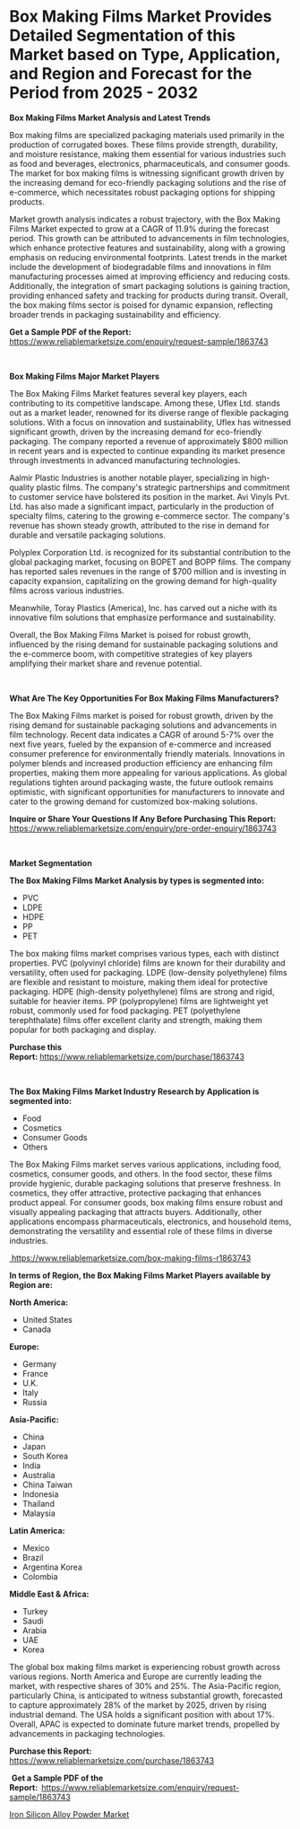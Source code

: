 <p><h1>Box Making Films Market Provides Detailed Segmentation of this Market based on Type, Application, and Region and Forecast for the Period from 2025 - 2032</h1></p><p><strong>Box Making Films Market Analysis and Latest Trends</strong></p>
<p><p>Box making films are specialized packaging materials used primarily in the production of corrugated boxes. These films provide strength, durability, and moisture resistance, making them essential for various industries such as food and beverages, electronics, pharmaceuticals, and consumer goods. The market for box making films is witnessing significant growth driven by the increasing demand for eco-friendly packaging solutions and the rise of e-commerce, which necessitates robust packaging options for shipping products.</p><p>Market growth analysis indicates a robust trajectory, with the Box Making Films Market expected to grow at a CAGR of 11.9% during the forecast period. This growth can be attributed to advancements in film technologies, which enhance protective features and sustainability, along with a growing emphasis on reducing environmental footprints. Latest trends in the market include the development of biodegradable films and innovations in film manufacturing processes aimed at improving efficiency and reducing costs. Additionally, the integration of smart packaging solutions is gaining traction, providing enhanced safety and tracking for products during transit. Overall, the box making films sector is poised for dynamic expansion, reflecting broader trends in packaging sustainability and efficiency.</p></p>
<p><strong>Get a Sample PDF of the Report:&nbsp;</strong> <a href="https://www.reliablemarketsize.com/enquiry/request-sample/1863743?utm_campaign=3120&utm_medium=2&utm_source=Github&utm_content=ia&utm_term=03042025&utm_id=box-making-films">https://www.reliablemarketsize.com/enquiry/request-sample/1863743</a></p>
<p>&nbsp;</p>
<p><strong>Box Making Films Major Market Players</strong></p>
<p><p>The Box Making Films Market features several key players, each contributing to its competitive landscape. Among these, Uflex Ltd. stands out as a market leader, renowned for its diverse range of flexible packaging solutions. With a focus on innovation and sustainability, Uflex has witnessed significant growth, driven by the increasing demand for eco-friendly packaging. The company reported a revenue of approximately $800 million in recent years and is expected to continue expanding its market presence through investments in advanced manufacturing technologies.</p><p>Aalmir Plastic Industries is another notable player, specializing in high-quality plastic films. The company's strategic partnerships and commitment to customer service have bolstered its position in the market. Avi Vinyls Pvt. Ltd. has also made a significant impact, particularly in the production of specialty films, catering to the growing e-commerce sector. The company's revenue has shown steady growth, attributed to the rise in demand for durable and versatile packaging solutions.</p><p>Polyplex Corporation Ltd. is recognized for its substantial contribution to the global packaging market, focusing on BOPET and BOPP films. The company has reported sales revenues in the range of $700 million and is investing in capacity expansion, capitalizing on the growing demand for high-quality films across various industries. </p><p>Meanwhile, Toray Plastics (America), Inc. has carved out a niche with its innovative film solutions that emphasize performance and sustainability. </p><p>Overall, the Box Making Films Market is poised for robust growth, influenced by the rising demand for sustainable packaging solutions and the e-commerce boom, with competitive strategies of key players amplifying their market share and revenue potential.</p></p>
<p>&nbsp;</p>
<p><strong>What Are The Key Opportunities For Box Making Films Manufacturers?</strong></p>
<p><p>The Box Making Films market is poised for robust growth, driven by the rising demand for sustainable packaging solutions and advancements in film technology. Recent data indicates a CAGR of around 5-7% over the next five years, fueled by the expansion of e-commerce and increased consumer preference for environmentally friendly materials. Innovations in polymer blends and increased production efficiency are enhancing film properties, making them more appealing for various applications. As global regulations tighten around packaging waste, the future outlook remains optimistic, with significant opportunities for manufacturers to innovate and cater to the growing demand for customized box-making solutions.</p></p>
<p><strong>Inquire or Share Your Questions If Any Before Purchasing This Report:</strong> <a href="https://www.reliablemarketsize.com/enquiry/pre-order-enquiry/1863743?utm_campaign=3120&utm_medium=2&utm_source=Github&utm_content=ia&utm_term=03042025&utm_id=box-making-films">https://www.reliablemarketsize.com/enquiry/pre-order-enquiry/1863743</a></p>
<p>&nbsp;</p>
<p><strong>Market Segmentation</strong></p>
<p><strong>The Box Making Films Market Analysis by types is segmented into:</strong></p>
<p><ul><li>PVC</li><li>LDPE</li><li>HDPE</li><li>PP</li><li>PET</li></ul></p>
<p><p>The box making films market comprises various types, each with distinct properties. PVC (polyvinyl chloride) films are known for their durability and versatility, often used for packaging. LDPE (low-density polyethylene) films are flexible and resistant to moisture, making them ideal for protective packaging. HDPE (high-density polyethylene) films are strong and rigid, suitable for heavier items. PP (polypropylene) films are lightweight yet robust, commonly used for food packaging. PET (polyethylene terephthalate) films offer excellent clarity and strength, making them popular for both packaging and display.</p></p>
<p><strong>Purchase this Report:&nbsp;</strong><a href="https://www.reliablemarketsize.com/purchase/1863743?utm_campaign=3120&utm_medium=2&utm_source=Github&utm_content=ia&utm_term=03042025&utm_id=box-making-films">https://www.reliablemarketsize.com/purchase/1863743</a></p>
<p>&nbsp;</p>
<p><strong>The Box Making Films Market Industry Research by Application is segmented into:</strong></p>
<p><ul><li>Food</li><li>Cosmetics</li><li>Consumer Goods</li><li>Others</li></ul></p>
<p><p>The Box Making Films market serves various applications, including food, cosmetics, consumer goods, and others. In the food sector, these films provide hygienic, durable packaging solutions that preserve freshness. In cosmetics, they offer attractive, protective packaging that enhances product appeal. For consumer goods, box making films ensure robust and visually appealing packaging that attracts buyers. Additionally, other applications encompass pharmaceuticals, electronics, and household items, demonstrating the versatility and essential role of these films in diverse industries.</p></p>
<p><a href="https://www.reliablemarketsize.com/box-making-films-r1863743?utm_campaign=3120&utm_medium=2&utm_source=Github&utm_content=ia&utm_term=03042025&utm_id=box-making-films">&nbsp;https://www.reliablemarketsize.com/box-making-films-r1863743</a></p>
<p><strong>In terms of Region, the Box Making Films Market Players available by Region are:</strong></p>
<p>
    <p> <strong> North America: </strong>
        <ul>
            <li>United States</li>
            <li>Canada</li>
        </ul>
        </p> 
    <p> <strong> Europe: </strong>
        <ul>
            <li>Germany</li>
            <li>France</li>
            <li>U.K.</li>
            <li>Italy</li>
            <li>Russia</li>
        </ul>
        </p> 
    <p> <strong> Asia-Pacific: </strong>
        <ul>
            <li>China</li>
            <li>Japan</li>
            <li>South Korea</li>
            <li>India</li>
            <li>Australia</li>
            <li>China Taiwan</li>
            <li>Indonesia</li>
            <li>Thailand</li>
            <li>Malaysia</li>
        </ul>
        </p> 
    <p> <strong> Latin America: </strong>
        <ul>
            <li>Mexico</li>
            <li>Brazil</li>
            <li>Argentina Korea</li>
            <li>Colombia</li>
        </ul>
        </p> 
    <p> <strong> Middle East & Africa: </strong>
        <ul>
            <li>Turkey</li>
            <li>Saudi</li>
            <li>Arabia</li>
            <li>UAE</li>
            <li>Korea</li>
        </ul>
    </p>
    </p>
<p><p>The global box making films market is experiencing robust growth across various regions. North America and Europe are currently leading the market, with respective shares of 30% and 25%. The Asia-Pacific region, particularly China, is anticipated to witness substantial growth, forecasted to capture approximately 28% of the market by 2025, driven by rising industrial demand. The USA holds a significant position with about 17%. Overall, APAC is expected to dominate future market trends, propelled by advancements in packaging technologies.</p></p>
<p><strong>Purchase this Report: </strong><a href="https://www.reliablemarketsize.com/purchase/1863743?utm_campaign=3120&utm_medium=2&utm_source=Github&utm_content=ia&utm_term=03042025&utm_id=box-making-films">https://www.reliablemarketsize.com/purchase/1863743</a></p>
<p>&nbsp;<strong>Get a Sample PDF of the Report:&nbsp;&nbsp;</strong><a href="https://www.reliablemarketsize.com/enquiry/request-sample/1863743?utm_campaign=3120&utm_medium=2&utm_source=Github&utm_content=ia&utm_term=03042025&utm_id=box-making-films">https://www.reliablemarketsize.com/enquiry/request-sample/1863743</a></p>
<p><strong></strong></p>
<p><p><a href="https://github.com/haaszgettre6/Market-Research-Report-List-1/blob/main/iron-silicon-alloy-powder-market.md?utm_campaign=3120&utm_medium=2&utm_source=Github&utm_content=ia&utm_term=03042025&utm_id=box-making-films">Iron Silicon Alloy Powder Market</a></p></p>